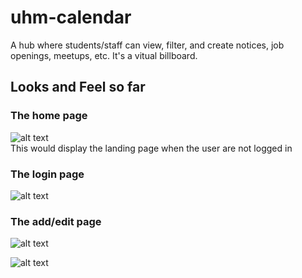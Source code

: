 # uhm-calendar
A hub where students/staff can view, filter, and create notices, job openings, meetups, etc. It's a vitual billboard.

## Looks and Feel so far
### The home page  
![alt text](https://github.com/SoraZodia/uhm-calendar/tree/master/images/home.PNG)  
This would display the landing page when the user are not logged in

### The login page  
![alt text](https://github.com/SoraZodia/uhm-calendar/tree/master/images/account.PNG)

### The add/edit page  
![alt text](https://github.com/SoraZodia/uhm-calendar/tree/master/images/add.PNG)

![alt text](https://github.com/SoraZodia/uhm-calendar/tree/master/images/edit.PNG)
